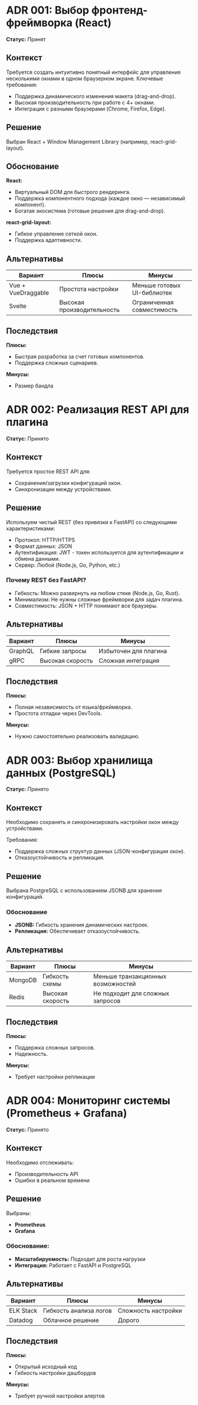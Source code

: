 # ADR 001: Выбор фронтенд-фреймворка (React)

**Статус:** Принят

## Контекст

Требуется создать интуитивно понятный интерфейс для управления несколькими окнами в одном браузерном экране. Ключевые требования:
- Поддержка динамического изменения макета (drag-and-drop).
- Высокая производительность при работе с 4+ окнами.
- Интеграция с разными браузерами (Chrome, Firefox, Edge).

## Решение

Выбран React + Window Management Library (например, react-grid-layout).

## Обоснование

**React:**
- Виртуальный DOM для быстрого рендеринга.
- Поддержка компонентного подхода (каждое окно — независимый компонент).
- Богатая экосистема (готовые решения для drag-and-drop).

**react-grid-layout:**
- Гибкое управление сеткой окон.
- Поддержка адаптивности.

## Альтернативы

| Вариант         | Плюсы                     | Минусы                          |
|-----------------|---------------------------|----------------------------------|
| Vue + VueDraggable | Простота настройки        | Меньше готовых UI-библиотек      |
| Svelte         | Высокая производительность | Ограниченная совместимость       |

## Последствия

**Плюсы:**
- Быстрая разработка за счет готовых компонентов.
- Поддержка сложных сценариев.

**Минусы:**
- Размер бандла

# ADR 002: Реализация REST API для плагина

**Статус:** Принято

## Контекст

Требуется простое REST API для:
- Сохранения/загрузки конфигураций окон.
- Синхронизации между устройствами.

## Решение

Используем чистый REST (без привязки к FastAPI) со следующими характеристиками:
- Протокол: HTTP/HTTPS
- Формат данных: JSON
- Аутентификация: JWT - токен используется для аутентификации и обмена данными.
- Сервер: Любой (Node.js, Go, Python, etc.)

### Почему REST без FastAPI?
- Гибкость: Можно развернуть на любом стеке (Node.js, Go, Rust).
- Минимализм: Не нужны сложные фреймворки для задач плагина.
- Совместимость: JSON + HTTP понимают все браузеры.

## Альтернативы

| Вариант | Плюсы | Минусы |
|---------|-------|--------|
| GraphQL | Гибкие запросы | Избыточен для плагина |
| gRPC | Высокая скорость | Сложная интеграция |

## Последствия

**Плюсы:**
- Полная независимость от языка/фреймворка.
- Простота отладки через DevTools.

**Минусы:**
- Нужно самостоятельно реализовать валидацию.
# ADR 003: Выбор хранилища данных (PostgreSQL)

**Статус:** Принято

## Контекст

Необходимо сохранять и синхронизировать настройки окон между устройствами.

Требования:
- Поддержка сложных структур данных (JSON-конфигурации окон).
- Отказоустойчивость и репликация.

## Решение

Выбрана PostgreSQL с использованием JSONB для хранения конфигураций.

### Обоснование
- **JSONB:** Гибкость хранения динамических настроек.
- **Репликация:** Обеспечивает отказоустойчивость.

## Альтернативы

| Вариант | Плюсы | Минусы |
|---------|-------|--------|
| MongoDB | Гибкость схемы | Меньше транзакционных возможностей |
| Redis | Высокая скорость | Не подходит для сложных запросов |

## Последствия

**Плюсы:**
- Поддержка сложных запросов.
- Надежность.

**Минусы:**
- Требует настройки репликации

# ADR 004: Мониторинг системы (Prometheus + Grafana)

**Статус:** Принято

## Контекст

Необходимо отслеживать:
- Производительность API
- Ошибки в реальном времени

## Решение

Выбраны:
- **Prometheus**
- **Grafana**

### Обоснование:
- **Масштабируемость:** Подходит для роста нагрузки
- **Интеграция:** Работает с FastAPI и PostgreSQL

## Альтернативы

| Вариант | Плюсы | Минусы |
|---------|-------|--------|
| ELK Stack | Гибкость анализа логов | Сложность настройки |
| Datadog | Облачное решение | Дорого |

## Последствия

**Плюсы:**
- Открытый исходный код
- Гибкость настройки дашбордов

**Минусы:**
- Требует ручной настройки алертов

